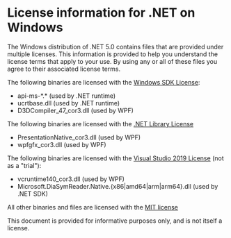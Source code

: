 # License information for .NET on Windows

The Windows distribution of .NET 5.0 contains files that are provided under 
multiple licenses.
This information is provided to help you understand the license terms that 
apply to your use. By using any or all of these files you agree to their associated license terms.

The following binaries are licensed with the 
[Windows SDK License](https://docs.microsoft.com/legal/windows-sdk/license):

* api-ms-\*.\* (used by .NET runtime)
* ucrtbase.dll (used by .NET runtime)
* D3DCompiler_47_cor3.dll (used by WPF)

The following binaries are licensed with the 
[.NET Library License](https://dotnet.microsoft.com/en/dotnet_library_license.htm)

* PresentationNative_cor3.dll (used by WPF)
* wpfgfx_cor3.dll (used by WPF)

The following binaries are licensed with the 
[Visual Studio 2019 License](https://visualstudio.microsoft.com/license-terms/mlt031619/) 
(not as a "trial"):

* vcruntime140_cor3.dll (used by WPF)
* Microsoft.DiaSymReader.Native.{x86|amd64|arm|arm64}.dll (used by .NET SDK)

All other binaries and files are licensed with the 
[MIT license](https://github.com/dotnet/core/blob/main/LICENSE.TXT)

This document is provided for informative purposes only, and is not itself a license.
